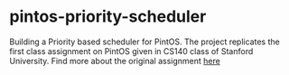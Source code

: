 # pintos-priority-scheduler
Building a Priority based scheduler for PintOS. The project replicates the first class assignment on PintOS given in CS140 class of Stanford University. Find more about the original assignment [here](https://web.stanford.edu/class/cs140/projects/pintos/pintos_2.html#SEC15)


